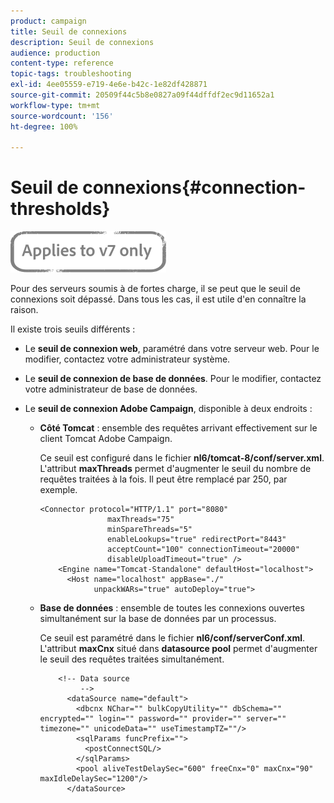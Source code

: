 ```yaml
---
product: campaign
title: Seuil de connexions
description: Seuil de connexions
audience: production
content-type: reference
topic-tags: troubleshooting
exl-id: 4ee05559-e719-4e6e-b42c-1e82df428871
source-git-commit: 20509f44c5b8e0827a09f44dffdf2ec9d11652a1
workflow-type: tm+mt
source-wordcount: '156'
ht-degree: 100%

---
```


# Seuil de connexions{#connection-thresholds}

![](../../assets/v7-only.svg)

Pour des serveurs soumis à de fortes charge, il se peut que le seuil de connexions soit dépassé. Dans tous les cas, il est utile d&#39;en connaître la raison.

Il existe trois seuils différents :

* Le **seuil de connexion web**, paramétré dans votre serveur web. Pour le modifier, contactez votre administrateur système.

* Le **seuil de connexion de base de données**. Pour le modifier, contactez votre administrateur de base de données.

* Le **seuil de connexion Adobe Campaign**, disponible à deux endroits :

   * **Côté Tomcat** : ensemble des requêtes arrivant effectivement sur le client Tomcat Adobe Campaign.

      Ce seuil est configuré dans le fichier **nl6/tomcat-8/conf/server.xml**. L&#39;attribut **maxThreads** permet d&#39;augmenter le seuil du nombre de requêtes traitées à la fois. Il peut être remplacé par 250, par exemple.

      ```
      <Connector protocol="HTTP/1.1" port="8080"
                     maxThreads="75"
                     minSpareThreads="5"
                     enableLookups="true" redirectPort="8443"
                     acceptCount="100" connectionTimeout="20000"
                     disableUploadTimeout="true" />
          <Engine name="Tomcat-Standalone" defaultHost="localhost">
            <Host name="localhost" appBase="./"
                  unpackWARs="true" autoDeploy="true">
      ```

   * **Base de données** : ensemble de toutes les connexions ouvertes simultanément sur la base de données par un processus.

      Ce seuil est paramétré dans le fichier **nl6/conf/serverConf.xml**. L&#39;attribut **maxCnx** situé dans **datasource pool** permet d&#39;augmenter le seuil des requêtes traitées simultanément.

      ```
          <!-- Data source
               -->
            <dataSource name="default">
              <dbcnx NChar="" bulkCopyUtility="" dbSchema="" encrypted="" login="" password="" provider="" server="" timezone="" unicodeData="" useTimestampTZ=""/>
              <sqlParams funcPrefix="">
                <postConnectSQL/>
              </sqlParams>
              <pool aliveTestDelaySec="600" freeCnx="0" maxCnx="90" maxIdleDelaySec="1200"/>
            </dataSource>
      ```
